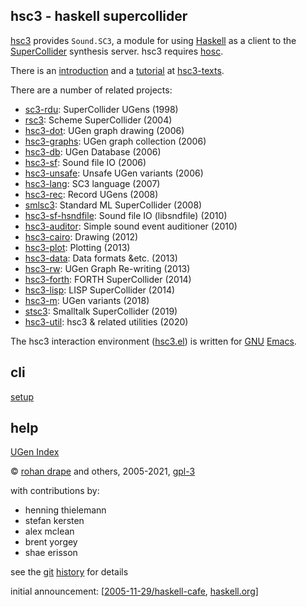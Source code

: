 hsc3 - haskell supercollider
----------------------------

[hsc3](http://rohandrape.net/?t=hsc3)
provides `Sound.SC3`, a module for using
[Haskell](http://haskell.org/)
as a client to the
[SuperCollider](http://audiosynth.com/)
synthesis server.
hsc3 requires
[hosc](http://rohandrape.net/?t=hosc).

There is an
[introduction](http://rohandrape.net/?t=hsc3-texts&e=lhs/hsc3-introduction.lhs)
and a
[tutorial](http://rohandrape.net/?t=hsc3-texts&e=lhs/hsc3-tutorial.lhs)
at
[hsc3-texts](http://rohandrape.net/?t=hsc3-texts).

There are a number of related projects:

- [sc3-rdu](http://rohandrape.net/?t=sc3-rdu): SuperCollider UGens (1998)
- [rsc3](http://rohandrape.net/?t=rsc3): Scheme SuperCollider (2004)
- [hsc3-dot](http://rohandrape.net/?t=hsc3-dot): UGen graph drawing (2006)
- [hsc3-graphs](http://rohandrape.net/?t=hsc3-graphs): UGen graph collection (2006)
- [hsc3-db](http://rohandrape.net/?t=hsc3-db): UGen Database (2006)
- [hsc3-sf](http://rohandrape.net/?t=hsc3-sf): Sound file IO (2006)
- [hsc3-unsafe](http://rohandrape.net/?t=hsc3-unsafe): Unsafe UGen variants (2006)
- [hsc3-lang](http://rohandrape.net/?t=hsc3-lang): SC3 language (2007)
- [hsc3-rec](http://rohandrape.net/?t=hsc3-rec): Record UGens (2008)
- [smlsc3](http://rohandrape.net/?t=smlsc3): Standard ML SuperCollider (2008)
- [hsc3-sf-hsndfile](http://rohandrape.net/?t=hsc3-sf-hsndfile): Sound file IO (libsndfile) (2010)
- [hsc3-auditor](http://rohandrape.net/?t=hsc3-auditor): Simple sound event auditioner (2010)
- [hsc3-cairo](http://rohandrape.net/?t=hsc3-cairo): Drawing (2012)
- [hsc3-plot](http://rohandrape.net/?t=hsc3-plot): Plotting (2013)
- [hsc3-data](http://rohandrape.net/?t=hsc3-data): Data formats &etc. (2013)
- [hsc3-rw](http://rohandrape.net/?t=hsc3-rw): UGen Graph Re-writing (2013)
- [hsc3-forth](http://rohandrape.net/?t=hsc3-forth): FORTH SuperCollider (2014)
- [hsc3-lisp](http://rohandrape.net/?t=hsc3-lisp): LISP SuperCollider (2014)
- [hsc3-m](http://rohandrape.net/?t=hsc3-m): UGen variants (2018)
- [stsc3](http://rohandrape.net/?t=stsc3): Smalltalk SuperCollider (2019)
- [hsc3-util](http://rohandrape.net/?t=hsc3-util): hsc3 & related utilities (2020)

The hsc3 interaction environment ([hsc3.el](http://rohandrape.net/?t=hsc3&e=emacs/hsc3.el))
is written for
[GNU](http://gnu.org/)
[Emacs](http://gnu.org/software/emacs/).

<!--
There is also, more obliquely related:
-->

## cli

[setup](http://rohandrape.net/?t=hsc3&e=md/setup.md)

## help

[UGen Index](http://rohandrape.net/?t=hsc3&e=Help/UGen/ix.md)

©
[rohan drape](http://rohandrape.net/)
and others, 2005-2021,
[gpl-3](http://gnu.org/copyleft/)

with contributions by:

- henning thielemann
- stefan kersten
- alex mclean
- brent yorgey
- shae erisson

see the
[git](https://git-scm.com/)
[history](http://rohandrape.net/?t=hsc3&q=history)
for details

initial announcement:
[[2005-11-29/haskell-cafe](http://rohandrape.net/?t=hsc3&e=md/announce.text),
 [haskell.org](http://www.haskell.org/pipermail/haskell-cafe/2005-November/012483.html)]
